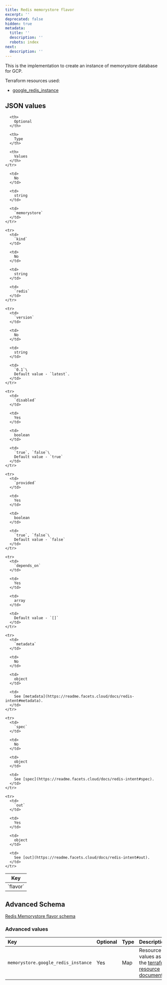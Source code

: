 ```yaml
---
title: Redis memorystore flavor
excerpt: ''
deprecated: false
hidden: true
metadata:
  title: ''
  description: ''
  robots: index
next:
  description: ''
---
```

This is the implementation to create an instance of memorystore database for GCP.

Terraform resources used:

* [google\_redis\_instance](https://registry.terraform.io/providers/hashicorp/google/latest/docs/resources/redis_instance)

## JSON values

<Table align={["left","left","left","left"]}>
  <thead>
    <tr>
      <th>
        Key
      </th>

      <th>
        Optional
      </th>

      <th>
        Type
      </th>

      <th>
        Values
      </th>
    </tr>
  </thead>

  <tbody>
    <tr>
      <td>
        `flavor`
      </td>

      <td>
        No
      </td>

      <td>
        string
      </td>

      <td>
        `memorystore`
      </td>
    </tr>

    <tr>
      <td>
        `kind`
      </td>

      <td>
        No
      </td>

      <td>
        string
      </td>

      <td>
        `redis`
      </td>
    </tr>

    <tr>
      <td>
        `version`
      </td>

      <td>
        No
      </td>

      <td>
        string
      </td>

      <td>
        `0.1`\
        Default value - `latest`.
      </td>
    </tr>

    <tr>
      <td>
        `disabled`
      </td>

      <td>
        Yes
      </td>

      <td>
        boolean
      </td>

      <td>
        `true`, `false`\
        Default value - `true`
      </td>
    </tr>

    <tr>
      <td>
        `provided`
      </td>

      <td>
        Yes
      </td>

      <td>
        boolean
      </td>

      <td>
        `true`, `false`\
        Default value - `false`
      </td>
    </tr>

    <tr>
      <td>
        `depends_on`
      </td>

      <td>
        Yes
      </td>

      <td>
        array
      </td>

      <td>
        Default value - `[]`
      </td>
    </tr>

    <tr>
      <td>
        `metadata`
      </td>

      <td>
        No
      </td>

      <td>
        object
      </td>

      <td>
        See [metadata](https://readme.facets.cloud/docs/redis-intent#metadata).
      </td>
    </tr>

    <tr>
      <td>
        `spec`
      </td>

      <td>
        No
      </td>

      <td>
        object
      </td>

      <td>
        See [spec](https://readme.facets.cloud/docs/redis-intent#spec).
      </td>
    </tr>

    <tr>
      <td>
        `out`
      </td>

      <td>
        Yes
      </td>

      <td>
        object
      </td>

      <td>
        See [out](https://readme.facets.cloud/docs/redis-intent#out).
      </td>
    </tr>
  </tbody>
</Table>

## Advanced Schema

[Redis Memorystore flavor schema ](https://github.com/Facets-cloud/facets-schemas/blob/master/schemas/redis/flavor-memorystore.schema.json)

### Advanced values

| Key                                 | Optional | Type | Description                                                                                                                                                   |
| :---------------------------------- | :------- | :--- | :------------------------------------------------------------------------------------------------------------------------------------------------------------ |
| `memorystore.google_redis_instance` | Yes      | Map  | Resource values as per the [terraform resource documentation](https://registry.terraform.io/providers/hashicorp/google/latest/docs/resources/redis_instance). |
